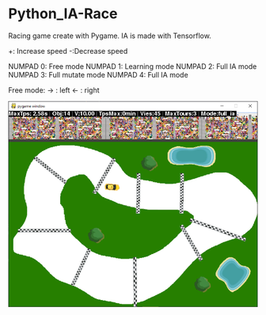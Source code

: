 # Python_IA-Race

Racing game create with Pygame. IA is made with Tensorflow.

+: Increase speed
-:Decrease speed

NUMPAD 0: Free mode
NUMPAD 1: Learning mode
NUMPAD 2: Full IA mode
NUMPAD 3: Full mutate mode
NUMPAD 4: Full IA mode

Free mode:
→ : left
← : right

![Alt text](AI-Race-screenshot.png?raw=true "AI-Race")

